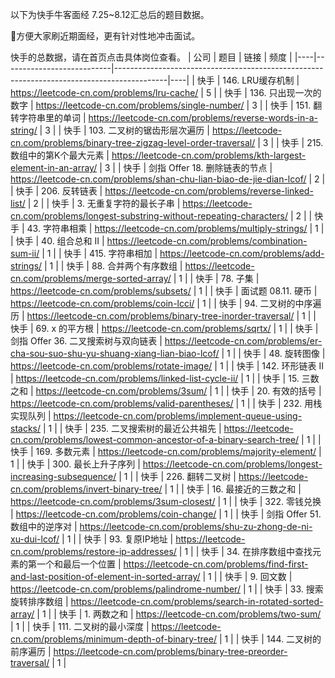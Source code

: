 以下为快手牛客面经 7.25~8.12汇总后的题目数据。

🎯方便大家刷近期面经，更有针对性地冲击面试。

快手的总数据，请在首页点击具体岗位查看。
| 公司 | 题目                        | 链接                                                                                        | 频度 |
|----|---------------------------|-------------------------------------------------------------------------------------------|----|
| 快手 | 146. LRU缓存机制              | https://leetcode-cn.com/problems/lru-cache/                                               | 5  |
| 快手 | 136. 只出现一次的数字             | https://leetcode-cn.com/problems/single-number/                                           | 3  |
| 快手 | 151. 翻转字符串里的单词            | https://leetcode-cn.com/problems/reverse-words-in-a-string/                               | 3  |
| 快手 | 103. 二叉树的锯齿形层次遍历          | https://leetcode-cn.com/problems/binary-tree-zigzag-level-order-traversal/                | 3  |
| 快手 | 215. 数组中的第K个最大元素          | https://leetcode-cn.com/problems/kth-largest-element-in-an-array/                         | 3  |
| 快手 | 剑指 Offer 18. 删除链表的节点      | https://leetcode-cn.com/problems/shan-chu-lian-biao-de-jie-dian-lcof/                     | 2  |
| 快手 | 206. 反转链表                 | https://leetcode-cn.com/problems/reverse-linked-list/                                     | 2  |
| 快手 | 3. 无重复字符的最长子串             | https://leetcode-cn.com/problems/longest-substring-without-repeating-characters/          | 2  |
| 快手 | 43. 字符串相乘                 | https://leetcode-cn.com/problems/multiply-strings/                                        | 1  |
| 快手 | 40. 组合总和 II               | https://leetcode-cn.com/problems/combination-sum-ii/                                      | 1  |
| 快手 | 415. 字符串相加                | https://leetcode-cn.com/problems/add-strings/                                             | 1  |
| 快手 | 88. 合并两个有序数组              | https://leetcode-cn.com/problems/merge-sorted-array/                                      | 1  |
| 快手 | 78. 子集                    | https://leetcode-cn.com/problems/subsets/                                                 | 1  |
| 快手 | 面试题 08.11. 硬币             | https://leetcode-cn.com/problems/coin-lcci/                                               | 1  |
| 快手 | 94. 二叉树的中序遍历              | https://leetcode-cn.com/problems/binary-tree-inorder-traversal/                           | 1  |
| 快手 | 69. x 的平方根                | https://leetcode-cn.com/problems/sqrtx/                                                   | 1  |
| 快手 | 剑指 Offer 36. 二叉搜索树与双向链表   | https://leetcode-cn.com/problems/er-cha-sou-suo-shu-yu-shuang-xiang-lian-biao-lcof/       | 1  |
| 快手 | 48. 旋转图像                  | https://leetcode-cn.com/problems/rotate-image/                                            | 1  |
| 快手 | 142. 环形链表 II              | https://leetcode-cn.com/problems/linked-list-cycle-ii/                                    | 1  |
| 快手 | 15. 三数之和                  | https://leetcode-cn.com/problems/3sum/                                                    | 1  |
| 快手 | 20. 有效的括号                 | https://leetcode-cn.com/problems/valid-parentheses/                                       | 1  |
| 快手 | 232. 用栈实现队列               | https://leetcode-cn.com/problems/implement-queue-using-stacks/                            | 1  |
| 快手 | 235. 二叉搜索树的最近公共祖先         | https://leetcode-cn.com/problems/lowest-common-ancestor-of-a-binary-search-tree/          | 1  |
| 快手 | 169. 多数元素                 | https://leetcode-cn.com/problems/majority-element/                                        | 1  |
| 快手 | 300. 最长上升子序列              | https://leetcode-cn.com/problems/longest-increasing-subsequence/                          | 1  |
| 快手 | 226. 翻转二叉树                | https://leetcode-cn.com/problems/invert-binary-tree/                                      | 1  |
| 快手 | 16. 最接近的三数之和              | https://leetcode-cn.com/problems/3sum-closest/                                            | 1  |
| 快手 | 322. 零钱兑换                 | https://leetcode-cn.com/problems/coin-change/                                             | 1  |
| 快手 | 剑指 Offer 51. 数组中的逆序对      | https://leetcode-cn.com/problems/shu-zu-zhong-de-ni-xu-dui-lcof/                          | 1  |
| 快手 | 93. 复原IP地址                | https://leetcode-cn.com/problems/restore-ip-addresses/                                    | 1  |
| 快手 | 34. 在排序数组中查找元素的第一个和最后一个位置 | https://leetcode-cn.com/problems/find-first-and-last-position-of-element-in-sorted-array/ | 1  |
| 快手 | 9. 回文数                    | https://leetcode-cn.com/problems/palindrome-number/                                       | 1  |
| 快手 | 33. 搜索旋转排序数组              | https://leetcode-cn.com/problems/search-in-rotated-sorted-array/                          | 1  |
| 快手 | 1. 两数之和                   | https://leetcode-cn.com/problems/two-sum/                                                 | 1  |
| 快手 | 111. 二叉树的最小深度             | https://leetcode-cn.com/problems/minimum-depth-of-binary-tree/                            | 1  |
| 快手 | 144. 二叉树的前序遍历             | https://leetcode-cn.com/problems/binary-tree-preorder-traversal/                          | 1  |
